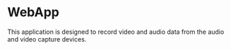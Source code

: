 # WebApp
This application is designed to record video and audio data from the audio and video capture devices.
